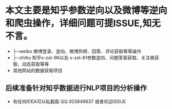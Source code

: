 
# 本文主要是知乎参数逆向以及微博等逆向和爬虫操作，详细问题可提ISSUE,知无不言。

* ├─weibo 微博登录、逆向、微博热榜、回答、评论获取等等操作 
* ├─zhihu 知乎x-zst-96以及 x-zst-81参数逆向、问题答案获取、关注者获取、动态获取等等
* 其他网站的数据获取项目

## 后续准备针对知乎数据进行NLP项目的分析操作 
* 有任何IDEA可以私戳我 QQ:303849637 或者欢迎ISSUE
